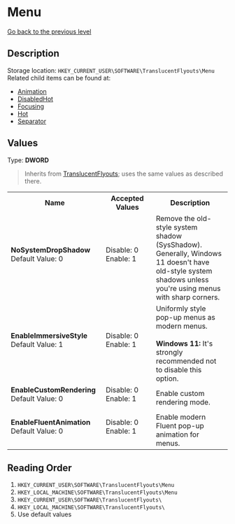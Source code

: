 # Menu
[Go back to the previous level](../CONFIG.md)

## Description
Storage location: `HKEY_CURRENT_USER\SOFTWARE\TranslucentFlyouts\Menu`  
Related child items can be found at:
- [Animation](./Animation/CONFIG.md)  
- [DisabledHot](./DisabledHot/CONFIG.md)    
- [Focusing](./Focusing/CONFIG.md)    
- [Hot](./Hot/CONFIG.md)     
- [Separator](./Separator/CONFIG.md)    

## Values
Type: **DWORD**
> Inherits from [TranslucentFlyouts](../CONFIG.md); uses the same values as described there.

<table>
<tr>
<th>Name</th>
<th>Accepted Values</th>
<th>Description</th>
</tr>

<tr>
<td width="10%">
<dl>
<dt><b>NoSystemDropShadow</b></dt>
<dt>Default Value: 0</dt>
</dl>
</td>
<td width="20%">
<dl>
<dt>Disable: 0</dt>
<dt>Enable: 1</dt>
</dl>
</td>
<td width="30%">
<dt>Remove the old-style system shadow (SysShadow).</dt>
<dt>Generally, Windows 11 doesn't have old-style system shadows unless you're using menus with sharp corners.</dt>
</td>
</tr>

<tr>
<td width="10%">
<dl>
<dt><b>EnableImmersiveStyle</b></dt>
<dt>Default Value: 1</dt>
</dl>
</td>
<td width="20%">
<dl>
<dt>Disable: 0</dt>
<dt>Enable: 1</dt>
</dl>
</td>
<td width="30%">
<dt>Uniformly style pop-up menus as modern menus.</dt>
<br>
<b>Windows 11:</b> It's strongly recommended not to disable this option.
</td>
</tr>

<tr>
<td width="10%">
<dl>
<dt><b>EnableCustomRendering</b></dt>
<dt>Default Value: 0</dt>
</dl>
</td>
<td width="20%">
<dl>
<dt>Disable: 0</dt>
<dt>Enable: 1</dt>
</dl>
</td>
<td width="30%">
<dt>Enable custom rendering mode.</dt>
</td>
</tr>

<tr>
<td width="10%">
<dl>
<dt><b>EnableFluentAnimation</b></dt>
<dt>Default Value: 0</dt>
</dl>
</td>
<td width="20%">
<dl>
<dt>Disable: 0</dt>
<dt>Enable: 1</dt>
</dl>
</td>
<td width="30%">
<dt>Enable modern Fluent pop-up animation for menus.</dt>
</td>
</tr>

</table>

## Reading Order
1. `HKEY_CURRENT_USER\SOFTWARE\TranslucentFlyouts\Menu` 
2. `HKEY_LOCAL_MACHINE\SOFTWARE\TranslucentFlyouts\Menu`
3. `HKEY_CURRENT_USER\SOFTWARE\TranslucentFlyouts\` 
4. `HKEY_LOCAL_MACHINE\SOFTWARE\TranslucentFlyouts\` 
5. Use default values
